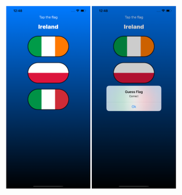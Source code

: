 <div>
<img src="screens/screen1.png" width="45%">
<img src="screens/screen2.png" width="45%">
</div>
